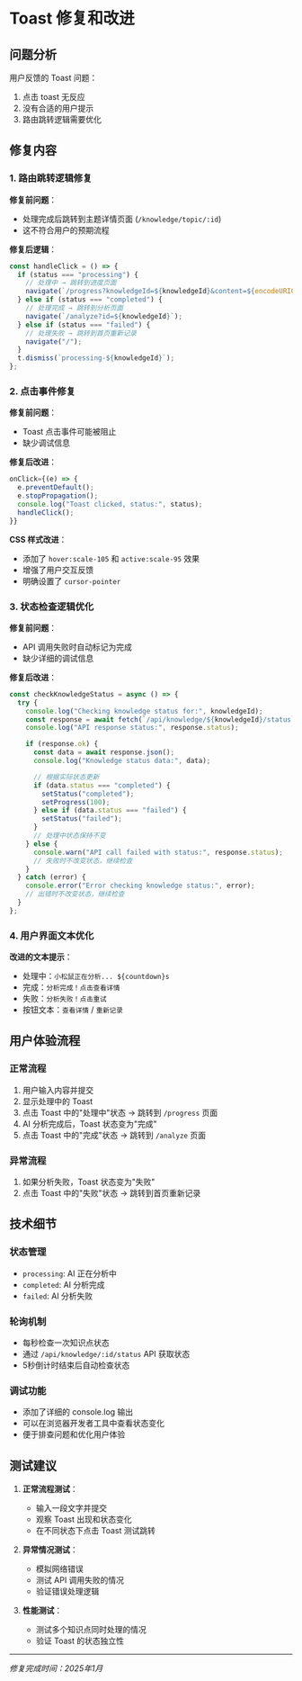 # Toast 修复和改进

## 问题分析

用户反馈的 Toast 问题：
1. 点击 toast 无反应
2. 没有合适的用户提示
3. 路由跳转逻辑需要优化

## 修复内容

### 1. 路由跳转逻辑修复

**修复前问题**：
- 处理完成后跳转到主题详情页面 (`/knowledge/topic/:id`)
- 这不符合用户的预期流程

**修复后逻辑**：
```typescript
const handleClick = () => {
  if (status === "processing") {
    // 处理中 → 跳转到进度页面
    navigate(`/progress?knowledgeId=${knowledgeId}&content=${encodeURIComponent(content)}`);
  } else if (status === "completed") {
    // 处理完成 → 跳转到分析页面
    navigate(`/analyze?id=${knowledgeId}`);
  } else if (status === "failed") {
    // 处理失败 → 跳转到首页重新记录
    navigate("/");
  }
  t.dismiss(`processing-${knowledgeId}`);
};
```

### 2. 点击事件修复

**修复前问题**：
- Toast 点击事件可能被阻止
- 缺少调试信息

**修复后改进**：
```typescript
onClick={(e) => {
  e.preventDefault();
  e.stopPropagation();
  console.log("Toast clicked, status:", status);
  handleClick();
}}
```

**CSS 样式改进**：
- 添加了 `hover:scale-105` 和 `active:scale-95` 效果
- 增强了用户交互反馈
- 明确设置了 `cursor-pointer`

### 3. 状态检查逻辑优化

**修复前问题**：
- API 调用失败时自动标记为完成
- 缺少详细的调试信息

**修复后改进**：
```typescript
const checkKnowledgeStatus = async () => {
  try {
    console.log("Checking knowledge status for:", knowledgeId);
    const response = await fetch(`/api/knowledge/${knowledgeId}/status`);
    console.log("API response status:", response.status);

    if (response.ok) {
      const data = await response.json();
      console.log("Knowledge status data:", data);

      // 根据实际状态更新
      if (data.status === "completed") {
        setStatus("completed");
        setProgress(100);
      } else if (data.status === "failed") {
        setStatus("failed");
      }
      // 处理中状态保持不变
    } else {
      console.warn("API call failed with status:", response.status);
      // 失败时不改变状态，继续检查
    }
  } catch (error) {
    console.error("Error checking knowledge status:", error);
    // 出错时不改变状态，继续检查
  }
};
```

### 4. 用户界面文本优化

**改进的文本提示**：
- 处理中：`小松鼠正在分析... ${countdown}s`
- 完成：`分析完成！点击查看详情`
- 失败：`分析失败！点击重试`
- 按钮文本：`查看详情` / `重新记录`

## 用户体验流程

### 正常流程
1. 用户输入内容并提交
2. 显示处理中的 Toast
3. 点击 Toast 中的"处理中"状态 → 跳转到 `/progress` 页面
4. AI 分析完成后，Toast 状态变为"完成"
5. 点击 Toast 中的"完成"状态 → 跳转到 `/analyze` 页面

### 异常流程
1. 如果分析失败，Toast 状态变为"失败"
2. 点击 Toast 中的"失败"状态 → 跳转到首页重新记录

## 技术细节

### 状态管理
- `processing`: AI 正在分析中
- `completed`: AI 分析完成
- `failed`: AI 分析失败

### 轮询机制
- 每秒检查一次知识点状态
- 通过 `/api/knowledge/:id/status` API 获取状态
- 5秒倒计时结束后自动检查状态

### 调试功能
- 添加了详细的 console.log 输出
- 可以在浏览器开发者工具中查看状态变化
- 便于排查问题和优化用户体验

## 测试建议

1. **正常流程测试**：
   - 输入一段文字并提交
   - 观察 Toast 出现和状态变化
   - 在不同状态下点击 Toast 测试跳转

2. **异常情况测试**：
   - 模拟网络错误
   - 测试 API 调用失败的情况
   - 验证错误处理逻辑

3. **性能测试**：
   - 测试多个知识点同时处理的情况
   - 验证 Toast 的状态独立性

---

*修复完成时间：2025年1月*